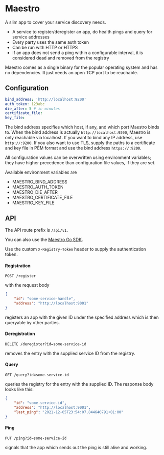 # Maestro
A slim app to cover your service discovery needs.

* A service to register/deregister an app, do health pings and query for service addresses
* Every party uses the same auth token
* Can be run with HTTP or HTTPS
* If an app does not send a ping within a configurable interval, it is considered dead
and removed from the registry

Maestro comes as a single binary for the popular operating system and has no dependencies.
It just needs an open TCP port to be reachable.

## Configuration

```yaml
bind_address: 'http://localhost:9200'
auth_token: 123abc
die_after: 5 # in minutes
certificate_file:
key_file:
```

The bind address specifies which host, if any, and which port Maestro binds to.
When the bind address is actually ``http://localhost:9200``, Maestro is only reachable
via localhost. If you want to bind any IP address, use ``http://:9200``.
If you also want to use TLS, supply the paths to a certificate and key file in PEM
format and use the bind address ``https://:9200``.

All configuration values can be overwritten using environment variables; they have higher
precedence than configuration file values, if they are set.

Available environment variables are

* MAESTRO_BIND_ADDRESS
* MAESTRO_AUTH_TOKEN
* MAESTRO_DIE_AFTER
* MAESTRO_CERTIFICATE_FILE
* MAESTRO_KEY_FILE

## API

The API route prefix is ``/api/v1``.

You can also use the [Maestro Go SDK](https://github.com/KaiserWerk/Maestro-Go-SDK).

Use the custom ``X-Registry-Token`` header to supply the authentication token.

#### Registration

``POST /register``

with the request body

```json
{
    "id": "some-service-handle",
    "address": "http://localhost:9001"
}
```

registers an app with the given ID under the specified address which is then queryable
by other parties.

#### Deregistration

``DELETE /deregister?id=some-service-id``

removes the entry with the supplied service ID from the registry.

#### Query

``GET /query?id=some-service-id``

queries the registry for the entry with the supplied ID.
The response body looks like this:

```json
{
    "id": "some-service-id",
    "address": "http://localhost:9001",
    "last_ping": "2021-12-05T23:54:07.844640791+01:00"
}
```

#### Ping

``PUT /ping?id=some-service-id``

signals that the app which sends out the ping is still alive and working.
